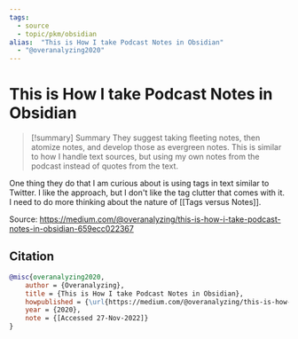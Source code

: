 ```yaml
---
tags:
  - source
  - topic/pkm/obsidian
alias:  "This is How I take Podcast Notes in Obsidian"
  - "@overanalyzing2020"
---
```

# This is How I take Podcast Notes in Obsidian

> [!summary] Summary
> They suggest taking fleeting notes, then atomize notes, and develop those as evergreen notes. This is similar to how I handle text sources, but using my own notes from the podcast instead of quotes from the text.

One thing they do that I am curious about is using tags in text similar to Twitter. I like the approach, but I don't like the tag clutter that comes with it. I need to do more thinking about the nature of [[Tags versus Notes]].

Source: <https://medium.com/@overanalyzing/this-is-how-i-take-podcast-notes-in-obsidian-659ecc022367>
## Citation

```bibtex
@misc{overanalyzing2020, 
	author = {Overanalyzing}, 
	title = {This is How I take Podcast Notes in Obsidian}, 
	howpublished = {\url{https://medium.com/@overanalyzing/this-is-how-i-take-podcast-notes-in-obsidian-659ecc022367}}, 
	year = {2020}, 
	note = {[Accessed 27-Nov-2022]}
}
```

